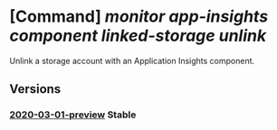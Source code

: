 # [Command] _monitor app-insights component linked-storage unlink_

Unlink a storage account with an Application Insights component.

## Versions

### [2020-03-01-preview](/Resources/mgmt-plane/L3N1YnNjcmlwdGlvbnMve30vcmVzb3VyY2Vncm91cHMve30vcHJvdmlkZXJzL21pY3Jvc29mdC5pbnNpZ2h0cy9jb21wb25lbnRzL3t9L2xpbmtlZHN0b3JhZ2VhY2NvdW50cy97fQ==/2020-03-01-preview.xml) **Stable**

<!-- mgmt-plane /subscriptions/{}/resourcegroups/{}/providers/microsoft.insights/components/{}/linkedstorageaccounts/{} 2020-03-01-preview -->
